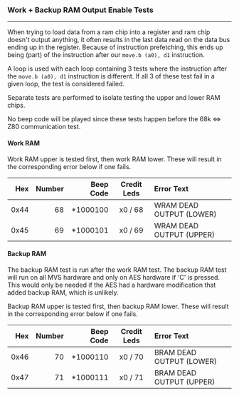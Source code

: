 ### Work + Backup RAM Output Enable Tests
---

When trying to load data from a ram chip into a register and ram chip doesn't
output anything, it often results in the last data read on the data bus ending
up in the register.  Because of instruction prefetching, this ends up being
(part) of the instruction after our `move.b (a0), d1` instruction.

A loop is used with each loop containing 3 tests where the instruction after
the `move.b (a0), d1` instruction is different.  If all 3 of these test fail
in a given loop, the test is considered failed.

Separate tests are performed to isolate testing the upper and lower RAM chips.

No beep code will be played since these tests happen before the 68k <=> Z80
communication test.

#### Work RAM
Work RAM upper is tested first, then work RAM lower.  These will result in the
corresponding error below if one fails.

|  Hex  | Number | Beep Code |  Credit Leds  | Error Text |
| ----: | -----: | --------: | :-----------: | :--------- |
|  0x44 |     68 |  *1000100 |       x0 / 68 | WRAM DEAD OUTPUT (LOWER) |
|  0x45 |     69 |  *1000101 |       x0 / 69 | WRAM DEAD OUTPUT (UPPER) |

#### Backup RAM
The backup RAM test is run after the work RAM test.  The backup RAM test will
run on all MVS hardware and only on AES hardware if 'C' is pressed.  This would
only be needed if the AES had a hardware modification that added backup RAM,
which is unlikely.

Backup RAM upper is tested first, then backup RAM lower.  These will result in
the corresponding error below if one fails.

|  Hex  | Number | Beep Code |  Credit Leds  | Error Text |
| ----: | -----: | --------: | :-----------: | :--------- |
|  0x46 |     70 |  *1000110 |       x0 / 70 | BRAM DEAD OUTPUT (LOWER) |
|  0x47 |     71 |  *1000111 |       x0 / 71 | BRAM DEAD OUTPUT (UPPER) |
